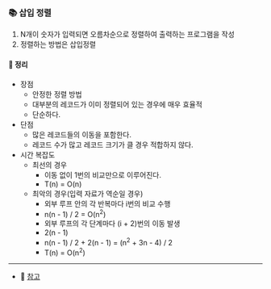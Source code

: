 ### 📚 삽입 정렬
1. N개이 숫자가 입력되면 오름차순으로 정렬하여 출력하는 프로그램을 작성
2. 정렬하는 방법은 삽입정렬

#### 🎯 정리
- 장점
  - 안정한 정렬 방법
  - 대부분의 레코드가 이미 정렬되어 있는 경우에 매우 효율적
  - 단순하다.
- 단점
  - 많은 레코드들의 이동을 포함한다.
  - 레코드 수가 많고 레코드 크기가 클 경우 적합하지 않다.
- 시간 복잡도
  - 최선의 경우
    - 이동 없이 1번의 비교만으로 이루어진다.
    - T(n) = O(n)
  - 최악의 경우(입력 자료가 역순일 경우)
    - 외부 루프 안의 각 반복마다 i번의 비교 수행 
    - n(n - 1) / 2 = O(n<sup>2</sup>)
    - 외부 루프의 각 단계마다 (i + 2)번의 이동 발생
    - 2(n - 1)
    - n(n - 1) / 2 + 2(n - 1) = (n<sup>2</sup> + 3n - 4) / 2 
    - T(n) = O(n<sup>2</sup>)

--- 

- 📌 [참고](https://gmlwjd9405.github.io/2018/05/06/algorithm-insertion-sort.html)